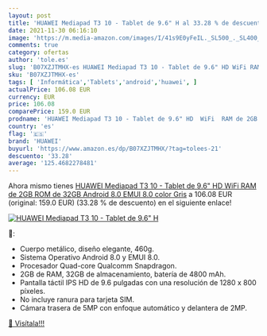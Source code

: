 ```yaml
---
layout: post
title: 'HUAWEI Mediapad T3 10 - Tablet de 9.6" H al 33.28 % de descuento'
date: 2021-11-30 06:16:10
image: 'https://m.media-amazon.com/images/I/41s9E0yFeIL._SL500_._SL400_.jpg'
comments: true
category: ofertas
author: 'tole.es'
slug: 'B07XZJTMHX-es HUAWEI Mediapad T3 10 - Tablet de 9.6" HD WiFi RAM de 2GB...'
sku: 'B07XZJTMHX-es'
tags: [ 'Informática','Tablets','android','huawei', ]
actualPrice: 106.08 EUR
currency: EUR
price: 106.08
comparePrice: 159.0 EUR
prodname: 'HUAWEI Mediapad T3 10 - Tablet de 9.6" HD  WiFi  RAM de 2GB  ROM de 32GB  Android 8.0  EMUI 8.0   color Gris'
country: 'es'
flag: '🇪🇸'
brand: 'HUAWEI'
buyurl: 'https://www.amazon.es/dp/B07XZJTMHX/?tag=tolees-21'
descuento: '33.28'
average: '125.4682278481'
---
```


Ahora mismo tienes [HUAWEI Mediapad T3 10 - Tablet de 9.6" HD  WiFi  RAM de 2GB  ROM de 32GB  Android 8.0  EMUI 8.0   color Gris](https://www.amazon.es/dp/B07XZJTMHX/?tag=tolees-21) a 106.08 EUR (original: 159.0 EUR) (33.28 %  de descuento) en el siguiente enlace!

[![HUAWEI Mediapad T3 10 - Tablet de 9.6" H](https://m.media-amazon.com/images/I/41s9E0yFeIL._SL500_._SL400_.jpg)](https://www.amazon.es/dp/B07XZJTMHX/?tag=tolees-21)

🔎:

- Cuerpo metálico, diseño elegante, 460g.
- Sistema Operativo Android 8.0 y EMUI 8.0.
- Procesador Quad-core Qualcomm Snapdragon.
- 2GB de RAM, 32GB de almacenamiento, batería de 4800 mAh.
- Pantalla táctil IPS HD de 9.6 pulgadas con una resolución de 1280 x 800 píxeles.
- No incluye ranura para tarjeta SIM.
- Cámara trasera de 5MP con enfoque automático y delantera de 2MP.

[🛒 Visítala!!!](https://www.amazon.es/dp/B07XZJTMHX/?tag=tolees-21)

